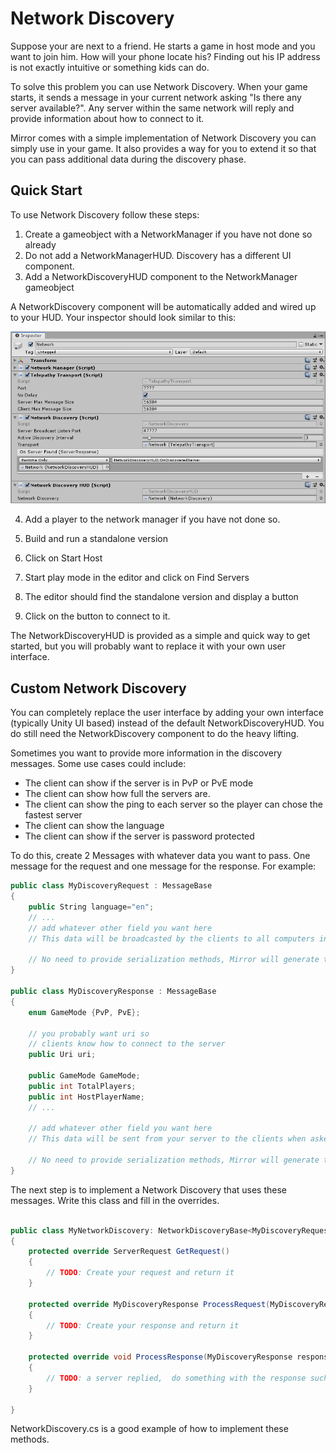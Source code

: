# Network Discovery

Suppose your are next to a friend.  He starts a game in host mode and you want to join him. How will your phone locate his? Finding out his IP address is not exactly intuitive or something kids can do.

To solve this problem you can use Network Discovery. When your game starts, it sends a message in your current network asking "Is there any server available?".  Any server within the same network will reply and provide information about how to connect to it.

Mirror comes with a simple implementation of Network Discovery you can simply use in your game.  It also provides a way for you to extend it so that you can pass additional data during the discovery phase.

## Quick Start

To use Network Discovery follow these steps:

1) Create a gameobject with a NetworkManager if you have not done so already
2) Do not add a NetworkManagerHUD.  Discovery has a different UI component.
3) Add a NetworkDiscoveryHUD component to the NetworkManager gameobject

A NetworkDiscovery component will be automatically added and wired up to your HUD.  Your inspector should look similar to this:

![Inspector](../Components/NetworkDiscovery.png)

4) Add a player to the network manager if you have not done so.

5) Build and run a standalone version

6) Click on Start Host

7) Start play mode in the editor and click on Find Servers

8) The editor should find the standalone version and display a button

9) Click on the button to connect to it.

The NetworkDiscoveryHUD is provided as a simple and quick way to get started, but you will probably want to replace it with your own user interface.

## Custom Network Discovery

You can completely replace the user interface by adding your own interface (typically Unity UI based) instead of the default NetworkDiscoveryHUD.  You do still need the NetworkDiscovery component to do the heavy lifting.

Sometimes you want to provide more information in the discovery messages. Some use cases could include:

* The client can show if the server is in PvP or PvE mode
* The client can show how full the servers are.
* The client can show the ping to each server so the player can chose the fastest server
* The client can show the language
* The client can show if the server is password protected

To do this, create 2 Messages with whatever data you want to pass.  One message for the request and one message for the response.  For example:

```cs
public class MyDiscoveryRequest : MessageBase
{
    public String language="en";
    // ...
    // add whatever other field you want here
    // This data will be broadcasted by the clients to all computers in your network.

    // No need to provide serialization methods, Mirror will generate them.
}

public class MyDiscoveryResponse : MessageBase
{
    enum GameMode {PvP, PvE};

    // you probably want uri so 
    // clients know how to connect to the server
    public Uri uri;

    public GameMode GameMode;
    public int TotalPlayers;
    public int HostPlayerName;
    // ...

    // add whatever other field you want here
    // This data will be sent from your server to the clients when asked

    // No need to provide serialization methods, Mirror will generate them.
}
```

The next step is to implement a Network Discovery that uses these messages.  Write this class and fill in the overrides.

```cs

public class MyNetworkDiscovery: NetworkDiscoveryBase<MyDiscoveryRequest, MyDiscoveryResponse> 
{
    protected override ServerRequest GetRequest()
    {
        // TODO: Create your request and return it
    }

    protected override MyDiscoveryResponse ProcessRequest(MyDiscoveryRequest request, IPEndPoint endpoint) 
    {
        // TODO: Create your response and return it   
    }

    protected override void ProcessResponse(MyDiscoveryResponse response, IPEndPoint endpoint)
    {
        // TODO: a server replied,  do something with the response such as invoking a unityevent
    }

}
```

NetworkDiscovery.cs is a good example of how to implement these methods.  

